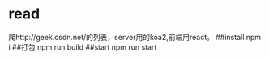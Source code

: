 # read
爬http://geek.csdn.net/的列表，server用的koa2,前端用react。
##install
npm i
##打包
npm run build
##start
npm run start
